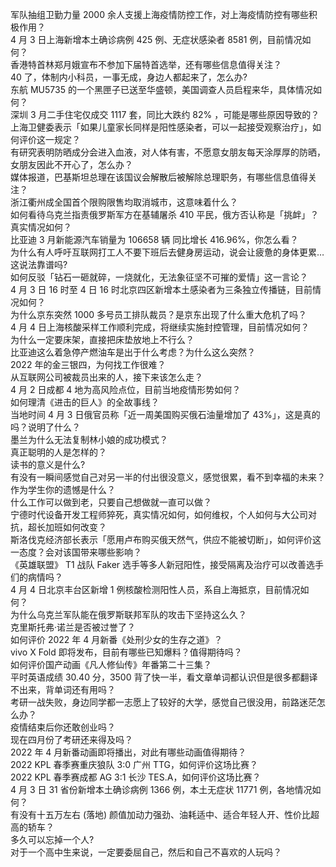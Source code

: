 军队抽组卫勤力量 2000 余人支援上海疫情防控工作，对上海疫情防控有哪些积极作用？  
4 月 3 日上海新增本土确诊病例 425 例、无症状感染者 8581 例，目前情况如何？  
香港特首林郑月娥宣布不参加下届特首选举，还有哪些信息值得关注？  
40 了，体制内小科员，一事无成，身边人都起来了，怎么办?  
东航 MU5735 的一个黑匣子已送至华盛顿，美国调查人员启程来华，具体情况如何？  
深圳 3 月二手住宅仅成交 1117 套，同比大跌约 82% ，可能是哪些原因导致的？  
上海卫健委表示「如果儿童家长同样是阳性感染者，可以一起接受观察治疗」，如何评价这一规定？  
有研究表明防晒成分会进入血液，对人体有害，不愿意女朋友每天涂厚厚的防晒，女朋友因此不开心了，怎么办？  
媒体报道，巴基斯坦总理在该国议会解散后被解除总理职务，有哪些信息值得关注？  
浙江衢州成全国首个限购限售均取消城市，这意味着什么？  
如何看待乌克兰指责俄罗斯军方在基辅屠杀 410 平民，俄方否认称是「挑衅」？真实情况如何？  
比亚迪 3 月新能源汽车销量为 106658 辆 同比增长 416.96%，你怎么看？  
为什么有人呼吁互联网打工人不要下班后去健身房运动，说会让疲惫的身体更累…这说法靠谱吗?  
如何反驳「钻石一砸就碎，一烧就化，无法象征坚不可摧的爱情」这一言论？  
4 月 3 日 16 时至 4 日 16 时北京四区新增本土感染者为三条独立传播链，目前情况如何？  
为什么京东突然 1000 多号员工排队裁员？是京东出现了什么重大危机了吗？  
4 月 4 日上海核酸采样工作顺利完成，将继续实施封控管理，目前情况如何？  
为什么一定要床架，直接把床垫放地上不行么？  
比亚迪这么着急停产燃油车是出于什么考虑？为什么这么突然？  
2022 年的金三银四，为何找工作很难？  
从互联网公司被裁员出来的人，接下来该怎么走？  
4 月 2 日成都 4 地为高风险点位，目前当地疫情形势如何？  
如何理清《进击的巨人》的全故事线？  
当地时间 4 月 3 日俄官员称「近一周美国购买俄石油量增加了 43%」，这是真的吗？说明了什么？  
墨兰为什么无法复制林小娘的成功模式？  
真正聪明的人是怎样的？  
读书的意义是什么?  
有没有一瞬间感觉自己对另一半的付出很没意义，感觉很累，看不到幸福的未来？  
作为学生你的遗憾是什么？  
什么工作可以做到老，只要自己想做就一直可以做？  
宁德时代设备开发工程师猝死，真实情况如何，如何维权，个人如何与大公司对抗，超长加班如何改变？  
斯洛伐克经济部长表示「愿用卢布购买俄天然气，供应不能被切断」，如何评价这一态度？会对该国带来哪些影响？  
《英雄联盟》 T1 战队 Faker 选手等多人新冠阳性，接受隔离及治疗可以改善选手们的病情吗？  
4 月 4 日北京丰台区新增 1 例核酸检测阳性人员，系自上海抵京，目前情况如何？  
为什么乌克兰军队能在俄罗斯联邦军队的攻击下坚持这么久？  
克里斯托弗·诺兰是否被过誉了？  
如何评价 2022 年 4 月新番《处刑少女的生存之道》？  
vivo X Fold 即将发布，目前有哪些已知爆料？值得期待吗？  
如何评价国产动画《凡人修仙传》年番第二十三集？  
平时英语成绩 30.40 分，3500 背了快一半，看文章单词都认识但是很多都翻译不出来，背单词还有用吗？  
考研一战失败，身边同学都一志愿上了较好的大学，感觉自己很没用，前路迷茫怎么办？  
疫情结束后你还敢创业吗？  
现在四月份了考研还来得及吗？  
2022 年 4 月新番动画即将播出，对此有哪些动画值得期待？  
2022 KPL 春季赛重庆狼队 3:0 广州 TTG，如何评价这场比赛？  
2022 KPL 春季赛成都 AG 3:1 长沙 TES.A，如何评价这场比赛？  
4 月 3 日 31 省份新增本土确诊病例 1366 例，本土无症状 11771 例，各地情况如何？  
有没有十五万左右 (落地) 颜值加动力强劲、油耗适中、适合年轻人开、性价比超高的轿车？  
多久可以忘掉一个人?  
对于一个高中生来说，一定要委屈自己，然后和自己不喜欢的人玩吗？  
